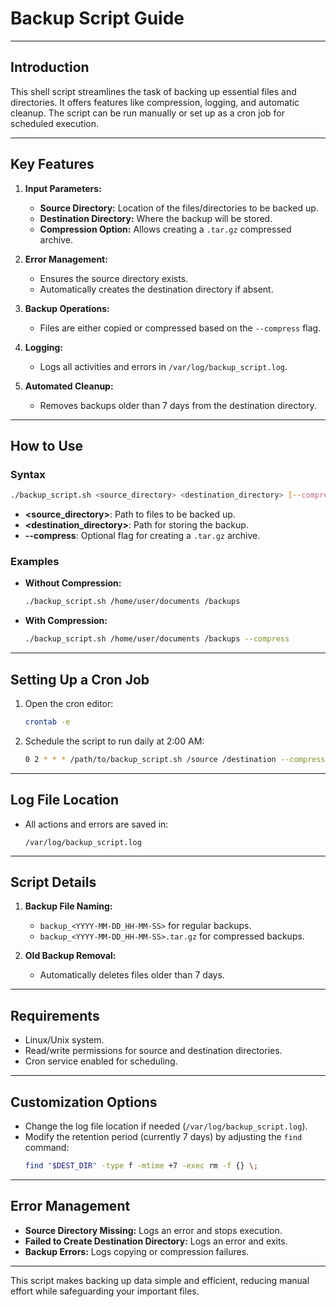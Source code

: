 # Backup Script Guide

---

## Introduction  
This shell script streamlines the task of backing up essential files and directories. It offers features like compression, logging, and automatic cleanup. The script can be run manually or set up as a cron job for scheduled execution.  

---

## Key Features  
1. **Input Parameters:**  
   - **Source Directory:** Location of the files/directories to be backed up.  
   - **Destination Directory:** Where the backup will be stored.  
   - **Compression Option:** Allows creating a `.tar.gz` compressed archive.  

2. **Error Management:**  
   - Ensures the source directory exists.  
   - Automatically creates the destination directory if absent.  

3. **Backup Operations:**  
   - Files are either copied or compressed based on the `--compress` flag.  

4. **Logging:**  
   - Logs all activities and errors in `/var/log/backup_script.log`.  

5. **Automated Cleanup:**  
   - Removes backups older than 7 days from the destination directory.  

---

## How to Use  
### Syntax  
```bash
./backup_script.sh <source_directory> <destination_directory> [--compress]
```  
- **<source_directory>**: Path to files to be backed up.  
- **<destination_directory>**: Path for storing the backup.  
- **--compress**: Optional flag for creating a `.tar.gz` archive.  

### Examples  
- **Without Compression:**  
  ```bash
  ./backup_script.sh /home/user/documents /backups  
  ```  
- **With Compression:**  
  ```bash
  ./backup_script.sh /home/user/documents /backups --compress  
  ```  

---

## Setting Up a Cron Job  
1. Open the cron editor:  
   ```bash
   crontab -e  
   ```  
2. Schedule the script to run daily at 2:00 AM:  
   ```bash
   0 2 * * * /path/to/backup_script.sh /source /destination --compress  
   ```  

---

## Log File Location  
- All actions and errors are saved in:  
  ```plaintext
  /var/log/backup_script.log  
  ```  

---

## Script Details  
1. **Backup File Naming:**  
   - `backup_<YYYY-MM-DD_HH-MM-SS>` for regular backups.  
   - `backup_<YYYY-MM-DD_HH-MM-SS>.tar.gz` for compressed backups.  

2. **Old Backup Removal:**  
   - Automatically deletes files older than 7 days.  

---

## Requirements  
- Linux/Unix system.  
- Read/write permissions for source and destination directories.  
- Cron service enabled for scheduling.  

---

## Customization Options  
- Change the log file location if needed (`/var/log/backup_script.log`).  
- Modify the retention period (currently 7 days) by adjusting the `find` command:  
  ```bash
  find "$DEST_DIR" -type f -mtime +7 -exec rm -f {} \;  
  ```  

---

## Error Management  
- **Source Directory Missing:** Logs an error and stops execution.  
- **Failed to Create Destination Directory:** Logs an error and exits.  
- **Backup Errors:** Logs copying or compression failures.  

---

This script makes backing up data simple and efficient, reducing manual effort while safeguarding your important files.
